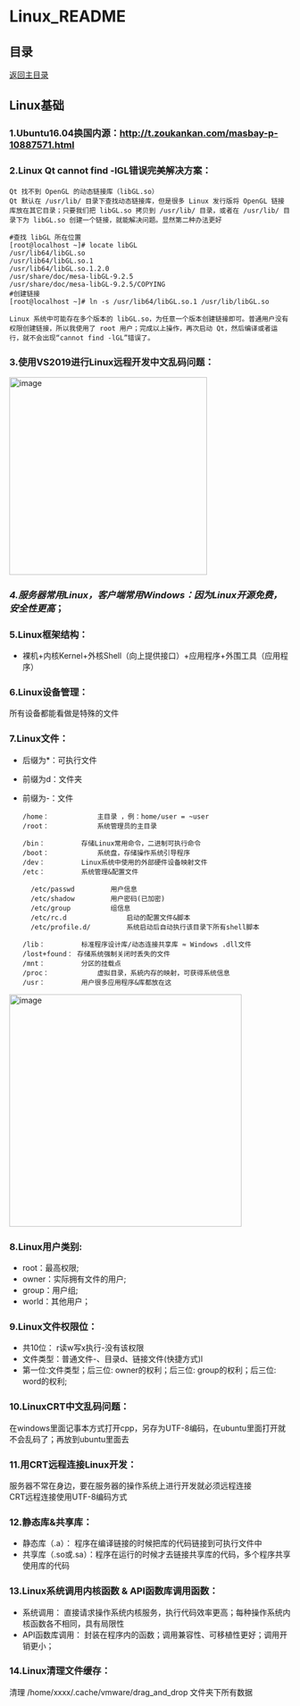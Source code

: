 # Linux_README

## 目录
[返回主目录](https://github.com/NightBonsai/Linux_README/blob/main/README.md)

## Linux基础

### 1.Ubuntu16.04换国内源：http://t.zoukankan.com/masbay-p-10887571.html

### 2.Linux Qt cannot find -lGL错误完美解决方案：
		
    Qt 找不到 OpenGL 的动态链接库（libGL.so）
    Qt 默认在 /usr/lib/ 目录下查找动态链接库，但是很多 Linux 发行版将 OpenGL 链接库放在其它目录；只要我们把 libGL.so 拷贝到 /usr/lib/ 目录，或者在 /usr/lib/ 目录下为 libGL.so 创建一个链接，就能解决问题。显然第二种办法更好
		
    #查找 libGL 所在位置
    [root@localhost ~]# locate libGL
    /usr/lib64/libGL.so
    /usr/lib64/libGL.so.1
    /usr/lib64/libGL.so.1.2.0
    /usr/share/doc/mesa-libGL-9.2.5
    /usr/share/doc/mesa-libGL-9.2.5/COPYING
    #创建链接
    [root@localhost ~]# ln -s /usr/lib64/libGL.so.1 /usr/lib/libGL.so

    Linux 系统中可能存在多个版本的 libGL.so，为任意一个版本创建链接即可。普通用户没有权限创建链接，所以我使用了 root 用户；完成以上操作，再次启动 Qt，然后编译或者运行，就不会出现“cannot find -lGL”错误了。
	
 ### 3.使用VS2019进行Linux远程开发中文乱码问题：
<img width="354" alt="image" src="https://github.com/NightBonsai/Linux_README/assets/107353989/bed508a9-33b7-459c-8413-b27fb0c062c2"><br>

### *4.服务器常用Linux，客户端常用Windows：因为Linux开源免费，安全性更高*；

### 5.Linux框架结构：
- 裸机+内核Kernel+外核Shell（向上提供接口）+应用程序+外围工具（应用程序）

### 6.Linux设备管理：
所有设备都能看做是特殊的文件

### 7.Linux文件：
- 后缀为*：可执行文件
- 前缀为d：文件夹
- 前缀为-：文件

      /home：		    主目录 ，例：home/user = ~user
      /root：		    系统管理员的主目录

      /bin：		    存储Linux常用命令，二进制可执行命令
      /boot：		    系统盘，存储操作系统引导程序
      /dev：		    Linux系统中使用的外部硬件设备映射文件
      /etc：		    系统管理&配置文件
  
        /etc/passwd		    用户信息
        /etc/shadow		    用户密码(已加密)
        /etc/group 		    组信息
        /etc/rc.d	            启动的配置文件&脚本
        /etc/profile.d/		    系统启动后自动执行该目录下所有shell脚本
  
      /lib：		    标准程序设计库/动态连接共享库	≈ Windows .dll文件
      /lost+found： 存储系统强制关闭时丢失的文件
      /mnt：		    分区的挂载点
      /proc：		    虚拟目录，系統内存的映射，可获得系统信息
      /usr：		    用户很多应用程序&库都放在这

<img width="416" alt="image" src="https://github.com/NightBonsai/Linux_README/assets/107353989/e83d6eb5-ef07-4d67-84f0-5fb9560bc13b"><br>


### 8.Linux用户类别:
- root：最高权限;
- owner：实际拥有文件的用户; 
- group：用户组; 
- world：其他用户；

### 9.Linux文件权限位：
- 共10位：  r读w写x执行-没有该权限
- 文件类型：普通文件-、目录d、链接文件(快捷方式)l 
- 第一位:文件类型；后三位: owner的权利；后三位: group的权利；后三位: word的权利;

### 10.LinuxCRT中文乱码问题：
在windows里面记事本方式打开cpp，另存为UTF-8编码，在ubuntu里面打开就不会乱码了；再放到ubuntu里面去<br>

### 11.用CRT远程连接Linux开发：
服务器不常在身边，要在服务器的操作系统上进行开发就必须远程连接<br>
CRT远程连接使用UTF-8编码方式<br>
	
### 12.静态库&共享库：
- 静态库（.a）：      程序在编译链接的时候把库的代码链接到可执行文件中
- 共享库（.so或.sa）：程序在运行的时候才去链接共享库的代码，多个程序共享使用库的代码

### 13.Linux系统调用内核函数 & API函数库调用函数：
- 系统调用：       直接请求操作系统内核服务，执行代码效率更高；每种操作系统内核函数各不相同，具有局限性
- API函数库调用：  封装在程序内的函数；调用兼容性、可移植性更好；调用开销更小；

### 14.Linux清理文件缓存：
清理 /home/xxxx/.cache/vmware/drag_and_drop 文件夹下所有数据


